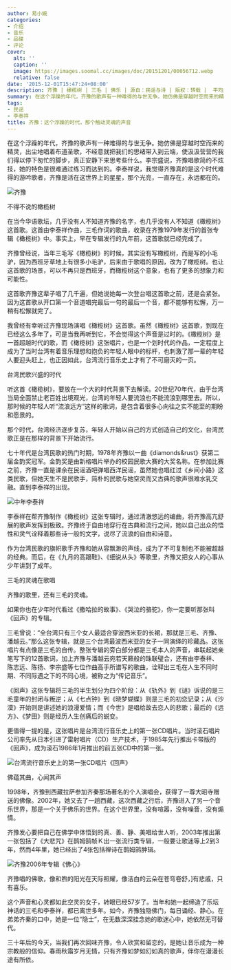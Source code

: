 ```yaml
---
author: 易小婉
categories:
- 介绍
- 音乐
- 品碟
- 评论
cover:
  alt: ''
  caption: ''
  image: https://images.soomal.cc/images/doc/20151201/00056712.webp
  relative: false
date: '2015-12-01T15:47:24+08:00'
description: 齐豫 | 橄榄树 | 三毛 | 佛乐 | 源自：民谣与诗 | 版权：转载 |  平均/总评分：09.50/57
summary: 在这个浮躁的年代，齐豫的歌声有一种难得的与世无争。她仿佛是穿越时空而来的精灵，出尘地唱着布道圣歌，不经意就把我们的思绪带入到云端，使汲汲营营的我们得以停下匆忙的脚步，真正安静下来思考些什么……
tags:
- 民谣
- 李泰祥
title: 齐豫：这个浮躁的时代，那个触动灵魂的声音
---
```


在这个浮躁的年代，齐豫的歌声有一种难得的与世无争。她仿佛是穿越时空而来的精灵，出尘地唱着布道圣歌，不经意就把我们的思绪带入到云端，使汲汲营营的我们得以停下匆忙的脚步，真正安静下来思考些什么。李宗盛说，齐豫唱歌简约不炫技，她的特色是很难通过练习而达到的。李泰祥说，我觉得齐豫真的是这个时代难得的游吟歌者，齐豫是活在这世界上的星星，那个光亮，一直存在，永远都在的。

![齐豫](https://images.soomal.cc/images/doc/20151201/00056712.webp)





不得不说的橄榄树

在当今华语歌坛，几乎没有人不知道齐豫的名字，也几乎没有人不知道《橄榄树》这首歌。这首由李泰祥作曲，三毛作词的歌曲，收录在齐豫1979年发行的首张专辑《橄榄树》中。事实上，早在专辑发行的九年前，这首歌就已经完成了。

齐豫曾经说，当年三毛写《橄榄树》的时候，其实没有写橄榄树，而是写的小毛驴，因为西班牙草地上有很多小毛驴，后来由于歌唱的原因，改为了橄榄树。也让这首歌的场景，可以不再只是西班牙，而橄榄树这个意象，也有了更多的想象力和可能性。

这首歌齐豫这辈子唱了几千遍，但她说她每一次登台唱这首歌之前，还是会紧张。因为这首歌从开口第一个音道唱完最后一句的最后一个音，都不能够有松懈，万一稍有松懈就完了。

我曾经有幸听过齐豫现场演唱《橄榄树》这首歌。虽然《橄榄树》这首歌，到现在已经这么多年了，可是当我再听到它，不会觉得这个声音是过时的。《橄榄树》是一首超越时代的歌，而《橄榄树》这张唱片，也是一个划时代的作品，一定程度上成为了当时台湾有着音乐理想和抱负的年轻人眼中的标杆，也刺激了那一辈的年轻人要迎头赶上，也正因如此，台湾流行音乐史上才有了不可磨灭的一页。

台湾民歌兴盛的时代

听这首《橄榄树》，要放在一个大的时代背景下去解读。20世纪70年代，由于台湾当局全面禁止老百姓出境观光，台湾的年轻人要流浪也不能流浪到哪里去。所以，那时候的年轻人听“流浪远方”这样的歌词，是包含着很多心向往之实不能至的期盼和愿景的。

那个时代，台湾经济逐步复苏，年轻人开始以自己的方式创造自己的文化，台湾民歌正是在那样的背景下开始流行。

七十年代是台湾民歌的热门时期，1978年齐豫以一曲《diamonds&rust》获第二届金韵奖冠军。金韵奖是由新格唱片举办的校园民歌大赛的大奖名称。在参加比赛之前，齐豫一直是课余在民谣酒吧弹唱西洋民谣，虽然她也唱红过《乡间小路》这类民歌，但她天生不是民歌手，简朴的民歌与她空灵而又古典的歌声很难水乳交融。直到李泰祥的出现。

![中年李泰祥](https://images.soomal.cc/images/doc/20140113/00039605.webp)





李泰祥在帮齐豫制作《橄榄树》这张专辑时，通过清澈悠远的编曲，将齐豫高亢舒展的歌声发挥到极致。齐豫终于自由地穿行在古典和流行之间，她以自己出众的悟性和灵气诠释着那些诗一般的文字，说尽了流浪的自由和诗意。

作为台湾民歌的旗帜歌手齐豫和她从容飘渺的声线，成为了不可复制也不能被超越的经典。而后，在《九月的高跟鞋》、《细说从头》等歌里，齐豫又把女人的心事从少年讲到了成年。

三毛的灵魂在歌唱

齐豫的歌里，还有三毛的灵魂。

如果你也在少年时代看过《撒哈拉的故事》、《哭泣的骆驼》，你一定要听那张叫《回声》的专辑。

三毛曾说：“全台湾只有三个女人最适合穿波西米亚的长裙，那就是三毛、齐豫、潘越云。”那么这张专辑，就是三个台湾最波西米亚的女子一同演绎的珍藏品。这张唱片有点像是三毛的自传。整张专辑的旁白部分都是三毛本人的声音，串联起她亲笔写下的12首歌词，加上齐豫与潘越云宛若天籁般的珠联璧合，还有由李泰祥、陈志远、陈扬、李宗盛等七位作曲高手所谱写的歌曲，诠释出三毛在人生不同时期、不同际遇之下的不同心境，被称之为“传记音乐”。

《回声》这张专辑将三毛的半生划分为四个阶段：从《轨外》到《谜》诉说的是三毛童年的封闭与叛逆；从《七点钟》到《晓梦蝴蝶》则是三毛的初恋记录；从《沙漠》开始则是讲述她的浪漫爱情；而《今世》是唱给故去恋人的悲歌；最后的《远方》、《梦田》则是经历人生创痛后的蜕变。

更值得一提的是，这张唱片是台湾流行音乐史上的第一张CD唱片。当时滚石唱片公司率先从日本引进了雷射唱片（CD）生产技术，于1985年先行推出卡带版的《回声》，成为滚石1986年1月推出的前五张CD中的第一张。

![台湾流行音乐史上的第一张CD唱片《回声》](https://images.soomal.cc/images/doc/20151201/00056711.webp)





佛蕴其曲，心闻其声

1998年，齐豫到西藏拉萨参加齐秦那场著名的个人演唱会，获得了一尊大昭寺赠送的佛像。2002年，她又去了一趟西藏，这次西藏之行后，齐豫进入了另一个音乐世界，那是一个关于佛乐的世界。在这个世界里，没有喧嚣，没有噪音，没有煽情。

齐豫发心要把自己在佛学中体悟到的真、善、静、美唱给世人听，2003年推出第一张包括了《大悲咒》在鹊姆鹄帧Ｋ出一张流行类专辑，一般要让歌迷等上2到3年，然而4年里，她已经出了4张包括禅诗在鹊姆鹄肿辑。

![齐豫2006年专辑《佛心》](https://images.soomal.cc/images/doc/20151201/00056713.webp)





齐豫唱的佛歌，像和煦的阳光在天际照耀，像洁白的云朵在苍穹卷舒，]有悲戚，只有喜乐。



这个声音和心灵都如此空灵的女子，转眼已经57岁了。当年和她一起缔造了乐坛神话的三毛和李泰祥，都已离世多年。如今，齐豫独隐佛门，每日诵经、静心。在弟弟齐秦的口中，她是一位“隐士”，在无数深深挂念她的歌迷心中，她依然无可替代。

三十年后的今天，当我们再次回味齐豫，令人欣赏和留恋的，是她让音乐成为一种宗教般的信仰。春雨秋霜岁月无情，只有齐豫如梦如幻如真的歌声，伴你在漫漫长途有所依。